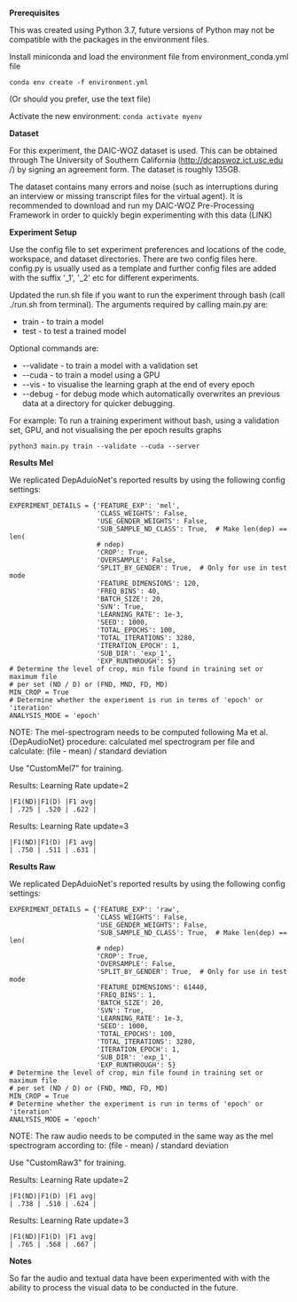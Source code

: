 **Prerequisites**

This was created using Python 3.7, future versions of Python may not be compatible with the packages in the environment files. 

Install miniconda and load the environment file from environment_conda.yml file

`conda env create -f environment.yml`

(Or should you prefer, use the text file)

Activate the new environment: `conda activate myenv`

**Dataset**

For this experiment, the DAIC-WOZ dataset is used. This can be obtained
 through The University of Southern California (http://dcapswoz.ict.usc.edu
 /) by signing an agreement form. The dataset is roughly 135GB. 
 
 The dataset contains many errors and noise (such as interruptions during an
  interview or missing transcript files for the virtual agent). It is
   recommended to download and run my DAIC-WOZ Pre-Processing Framework in
    order to quickly begin experimenting with this data (LINK)

**Experiment Setup**

Use the config file to set experiment preferences and locations of the code, workspace, and dataset directories. There are two config files here. config.py is usually used as a template and further config files are added with the suffix '_1', '_2' etc for different experiments. 

Updated the run.sh file if you want to run the experiment through bash (call
 ./run.sh from terminal). The arguments required by calling main.py
  are: 
 - train - to train a model 
- test - to test a trained model

Optional commands are: 
- --validate - to train a model with a validation set
- --cuda - to train a model using a GPU
- --vis - to visualise the learning graph at the end of every epoch
- --debug - for debug mode which automatically overwrites an previous data at
  a directory for quicker debugging. 

For example: To run a training experiment without bash, using a validation
 set, GPU, and not visualising the per epoch results graphs
 
 `python3 main.py train --validate --cuda --server`
 
**Results Mel**

We replicated DepAduioNet's reported results by using the following config settings:
```
EXPERIMENT_DETAILS = {'FEATURE_EXP': 'mel',
                      'CLASS_WEIGHTS': False,
                      'USE_GENDER_WEIGHTS': False,
                      'SUB_SAMPLE_ND_CLASS': True,  # Make len(dep) == len(
                      # ndep)
                      'CROP': True,
                      'OVERSAMPLE': False,
                      'SPLIT_BY_GENDER': True,  # Only for use in test mode
                      'FEATURE_DIMENSIONS': 120,
                      'FREQ_BINS': 40,
                      'BATCH_SIZE': 20,
                      'SVN': True,
                      'LEARNING_RATE': 1e-3,
                      'SEED': 1000,
                      'TOTAL_EPOCHS': 100,
                      'TOTAL_ITERATIONS': 3280,
                      'ITERATION_EPOCH': 1,
                      'SUB_DIR': 'exp_1',
                      'EXP_RUNTHROUGH': 5}
# Determine the level of crop, min file found in training set or maximum file
# per set (ND / D) or (FND, MND, FD, MD)
MIN_CROP = True
# Determine whether the experiment is run in terms of 'epoch' or 'iteration'
ANALYSIS_MODE = 'epoch'
```

NOTE: The mel-spectrogram needs to be computed following Ma et al. {DepAudioNet} procedure: calculated mel spectrogram per file and calculate: (file - mean) / standard deviation

Use "CustomMel7" for training.

Results:  Learning Rate update=2 
```
|F1(ND)|F1(D) |F1 avg|
| .725 | .520 | .622 |
```

Results:  Learning Rate update=3
```
|F1(ND)|F1(D) |F1 avg|
| .750 | .511 | .631 | 
```


**Results Raw**

We replicated DepAduioNet's reported results by using the following config settings:
```
EXPERIMENT_DETAILS = {'FEATURE_EXP': 'raw',
                      'CLASS_WEIGHTS': False,
                      'USE_GENDER_WEIGHTS': False,
                      'SUB_SAMPLE_ND_CLASS': True,  # Make len(dep) == len(
                      # ndep)
                      'CROP': True,
                      'OVERSAMPLE': False,
                      'SPLIT_BY_GENDER': True,  # Only for use in test mode
                      'FEATURE_DIMENSIONS': 61440,
                      'FREQ_BINS': 1,
                      'BATCH_SIZE': 20,
                      'SVN': True,
                      'LEARNING_RATE': 1e-3,
                      'SEED': 1000,
                      'TOTAL_EPOCHS': 100,
                      'TOTAL_ITERATIONS': 3280,
                      'ITERATION_EPOCH': 1,
                      'SUB_DIR': 'exp_1',
                      'EXP_RUNTHROUGH': 5}
# Determine the level of crop, min file found in training set or maximum file
# per set (ND / D) or (FND, MND, FD, MD)
MIN_CROP = True
# Determine whether the experiment is run in terms of 'epoch' or 'iteration'
ANALYSIS_MODE = 'epoch'
```

NOTE: The raw audio needs to be computed in the same way as the mel spectrogram according to: (file - mean) / standard deviation

Use "CustomRaw3" for training.

Results:  Learning Rate update=2 
```
|F1(ND)|F1(D) |F1 avg|
| .738 | .510 | .624 |
```

Results:  Learning Rate update=3
```
|F1(ND)|F1(D) |F1 avg|
| .765 | .568 | .667 | 
```

**Notes**

So far the audio and textual data have been experimented with with the
 ability to process the visual data to be conducted in the future.  

